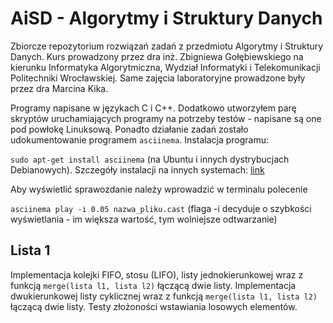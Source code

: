 # AiSD - Algorytmy i Struktury Danych
Zbiorcze repozytorium rozwiązań zadań z przedmiotu Algorytmy i Struktury Danych. Kurs prowadzony przez dra inż. Zbigniewa Gołębiewskiego na kierunku Informatyka Algorytmiczna, Wydział Informatyki i Telekomunikacji Politechniki Wrocławskiej. Same zajęcia laboratoryjne prowadzone były przez dra Marcina Kika.

Programy napisane w językach C i C++. Dodatkowo utworzyłem parę skryptów uruchamiających programy na potrzeby testów - napisane są one pod powłokę Linuksową. Ponadto działanie zadań zostało udokumentowanie programem `asciinema`. Instalacja programu: 

`sudo apt-get install asciinema` (na Ubuntu i innych dystrybucjach Debianowych). Szczegóły instalacji na innych systemach: [link](https://asciinema.org/docs/installation)

Aby wyświetlić sprawozdanie należy wprowadzić w terminalu polecenie

`asciinema play -i 0.05 nazwa_pliku.cast` (flaga -i decyduje o szybkości wyświetlania - im większa wartość, tym wolniejsze odtwarzanie)

## Lista 1
Implementacja kolejki FIFO, stosu (LIFO), listy jednokierunkowej wraz z funkcją `merge(lista l1, lista l2)` łączącą dwie listy. Implementacja dwukierunkowej listy cyklicznej wraz z funkcją `merge(lista l1, lista l2)` łączącą dwie listy. Testy złożoności wstawiania losowych elementów.

